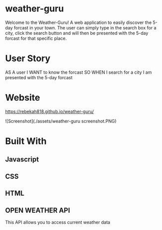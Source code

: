 # weather-guru

Welcome to the Weather-Guru! A web application to easily discover the 5-day forcast in your town. The user can simply type in the search box for a city, click the search button and will then be presented with the 5-day forcast for that specific place. 

# User Story

AS A user 
I WANT to know the forcast
SO WHEN I search for a city I am presented with the 5-day forcast

# Website 

https://rebekah818.github.io/weather-guru/

![Screenshot](./assets/weather-guru screenshot.PNG)

# Built With

## Javascript
## CSS
## HTML 


## OPEN WEATHER API
This API allows you to access current weather data